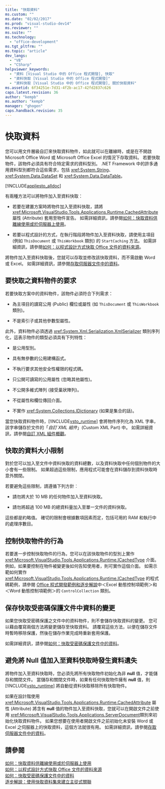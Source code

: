 ```yaml
---
title: "快取資料"
ms.custom: ""
ms.date: "02/02/2017"
ms.prod: "visual-studio-dev14"
ms.reviewer: ""
ms.suite: ""
ms.technology: 
  - "office-development"
ms.tgt_pltfrm: ""
ms.topic: "article"
dev_langs: 
  - "VB"
  - "CSharp"
helpviewer_keywords: 
  - "資料 [Visual Studio 中的 Office 程式開發], 快取"
  - "資料快取 [Visual Studio 中的 Office 程式開發]"
  - "資料快取 [Visual Studio 中的 Office 程式開發], 關於快取資料"
ms.assetid: 6f34251e-7d31-4f2b-ac17-42fd2837c626
caps.latest.revision: 36
author: "kempb"
ms.author: "kempb"
manager: "ghogen"
caps.handback.revision: 35
---
```

# 快取資料
  您可以用文件層級自訂來快取資料物件，如此就可以在離線時，或是在不開啟 Microsoft Office Word 或 Microsoft Office Excel 的情況下存取資料。  若要快取物件，該物件必須具有符合特定需求的資料型別。  .NET Framework 中的許多通用資料型別都符合這些需求，包括 <xref:System.String>、<xref:System.Data.DataSet> 和 <xref:System.Data.DataTable>。  
  
 [!INCLUDE[appliesto_alldoc](../vsto/includes/appliesto-alldoc-md.md)]  
  
 有兩種方法可以將物件加入至資料快取：  
  
-   若要在建置方案時將物件加入至資料快取，請將 <xref:Microsoft.VisualStudio.Tools.Applications.Runtime.CachedAttribute> 屬性 \(Attribute\) 套用至物件宣告。  如需詳細資訊，請參閱[如何：快取資料供離線使用或於伺服器上使用](../vsto/how-to-cache-data-for-use-offline-or-on-a-server.md)。  
  
-   若要以程式設計的方式，在執行階段將物件加入至資料快取，請使用主項目 \(例如 `ThisDocument` 或 `ThisWorkbook` 類別\) 的 `StartCaching` 方法。  如需詳細資訊，請參閱[如何：以程式設計方式快取 Office 文件的資料來源](../vsto/how-to-programmatically-cache-a-data-source-in-an-office-document.md)。  
  
 將物件加入至資料快取後，您就可以存取並修改該快取資料，而不需啟動 Word 或 Excel。  如需詳細資訊，請參閱[存取伺服器文件中的資料](../vsto/accessing-data-in-documents-on-the-server.md)。  
  
## 要快取之資料物件的要求  
 若要快取方案中的資料物件，該物件必須符合下列需求：  
  
-   為主項目的讀寫公用 \(Public\) 欄位或屬性 \(如 `ThisDocument` 或 `ThisWorkbook` 類別\)。  
  
-   不是索引子或其他參數型屬性。  
  
 此外，資料物件必須透過 <xref:System.Xml.Serialization.XmlSerializer> 類別序列化，這表示物件的類型必須具有下列特性：  
  
-   是公用型別。  
  
-   具有無參數的公用建構函式。  
  
-   不執行要求其他安全性權限的程式碼。  
  
-   只公開可讀寫的公用屬性 \(忽略其他屬性\)。  
  
-   不公開多維式陣列 \(接受巢狀陣列\)。  
  
-   不從屬性和欄位傳回介面。  
  
-   不實作 <xref:System.Collections.IDictionary> \(如果是集合的話\)。  
  
 當您快取資料物件時，[!INCLUDE[vsto_runtime](../vsto/includes/vsto-runtime-md.md)] 會將物件序列化為 XML 字串，該字串儲存於文件的「*自訂 XML 組件*」\(Custom XML Part\) 中。  如需詳細資訊，請參閱[自訂 XML 組件概觀](../vsto/custom-xml-parts-overview.md)。  
  
## 快取的資料大小限制  
 對於您可以加入至文件中資料快取的資料總數，以及資料快取中任何個別物件的大小會有一些限制。  如果超過這些限制，應用程式可能會在資料儲存到資料快取時意外關閉。  
  
 若要避免這些限制，請遵循下列方針︰  
  
-   請勿將大於 10 MB 的任何物件加入至資料快取。  
  
-   請勿將超過 100 MB 的總資料量加入至單一文件的資料快取。  
  
 這些都是約略值。  確切的限制會根據數項因素而定，包括可用的 RAM 和執行中的處理序數目。  
  
## 控制快取物件的行為  
 若要進一步控制快取物件的行為，您可以在該快取物件的型別上實作 <xref:Microsoft.VisualStudio.Tools.Applications.Runtime.ICachedType> 介面。  例如，如果要控制在物件被變更後如何告知使用者，則可實作這個介面。  如需示範如何實作 <xref:Microsoft.VisualStudio.Tools.Applications.Runtime.ICachedType> 的程式碼範例，請參閱 [Office 程式開發範例和逐步解說](../vsto/office-development-samples-and-walkthroughs.md)中＜Excel 動態控制項範例＞和＜Word 動態控制項範例＞的 `ControlCollection` 類別。  
  
## 保存快取受密碼保護文件中資料的變更  
 如果您快取受密碼保護之文件中的資料物件，則不會儲存快取資料的變更。  您可以藉由覆寫兩個方法將變更儲存至快取資料。  請覆寫這些方法，以便在儲存文件時暫時移除保護，然後在儲存作業完成時重新套用保護。  
  
 如需詳細資訊，請參閱[如何：快取受密碼保護文件中的資料](../vsto/how-to-cache-data-in-a-password-protected-document.md)。  
  
## 避免將 Null 值加入至資料快取時發生資料遺失  
 將物件加入至資料快取時，您必須先將所有快取物件初始化為非 **null** 值，才能儲存和關閉文件。  當儲存和關閉文件時，如果有任何快取物件擁有 **null** 值，則 [!INCLUDE[vsto_runtime](../vsto/includes/vsto-runtime-md.md)] 將自動從資料快取移除所有快取物件。  
  
 如果在設計階使用 <xref:Microsoft.VisualStudio.Tools.Applications.Runtime.CachedAttribute> 屬性 \(Attribute\) 將含有 **null** 值的物件加入至資料快取，您就可以在開啟文件之前使用 <xref:Microsoft.VisualStudio.Tools.Applications.ServerDocument>類別來初始化快取資料物件。  如果您想要在使用者開啟文件之前初始化未安裝 Word 或 Excel 之伺服器上的快取資料，這個方法就很有用。  如需詳細資訊，請參閱[存取伺服器文件中的資料](../vsto/accessing-data-in-documents-on-the-server.md)。  
  
## 請參閱  
 [如何：快取資料供離線使用或於伺服器上使用](../vsto/how-to-cache-data-for-use-offline-or-on-a-server.md)   
 [如何：以程式設計方式快取 Office 文件的資料來源](../vsto/how-to-programmatically-cache-a-data-source-in-an-office-document.md)   
 [如何：快取受密碼保護文件中的資料](../vsto/how-to-cache-data-in-a-password-protected-document.md)   
 [逐步解說：使用快取資料集來建立主從式關聯](../vsto/walkthrough-creating-a-master-detail-relation-using-a-cached-dataset.md)  
  
  